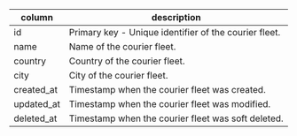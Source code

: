 |column     |description |
------------|------------|
|id         | Primary key - Unique identifier of the courier fleet. |
|name       | Name of the courier fleet. |
|country    | Country of the courier fleet. |
|city       | City of the courier fleet. |
|created_at | Timestamp when the courier fleet was created. |
|updated_at | Timestamp when the courier fleet was modified. |
|deleted_at | Timestamp when the courier fleet was soft deleted. |
